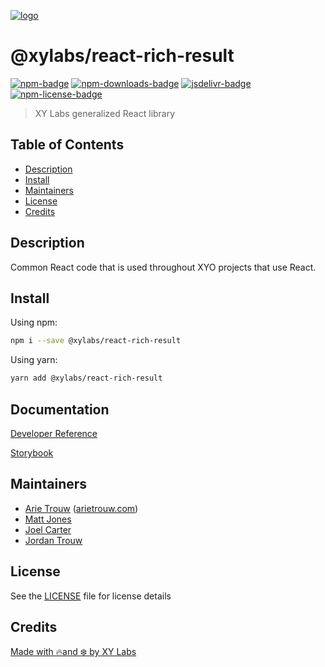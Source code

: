 [![logo][]](https://xylabs.com)

# @xylabs/react-rich-result

[![npm-badge][]][npm-link]
[![npm-downloads-badge][]][npm-link]
[![jsdelivr-badge][]][jsdelivr-link]
[![npm-license-badge][]](LICENSE)

> XY Labs generalized React library 

## Table of Contents

-   [Description](#description)
-   [Install](#install)
-   [Maintainers](#maintainers)
-   [License](#license)
-   [Credits](#credits)

## Description

Common React code that is used throughout XYO projects that use React.

## Install

Using npm:

```sh
npm i --save @xylabs/react-rich-result
```

Using yarn:

```sh
yarn add @xylabs/react-rich-result
```

## Documentation
[Developer Reference](https://xylabs.github.io/sdk-react)

[Storybook](https://xylabs.github.io/sdk-react/storybook)

## Maintainers

-   [Arie Trouw](https://github.com/arietrouw) ([arietrouw.com](https://arietrouw.com))
-   [Matt Jones](https://github.com/jonesmac)
-   [Joel Carter](https://github.com/JoelBCarter)
-   [Jordan Trouw](https://github.com/jordantrouw)

## License

See the [LICENSE](LICENSE) file for license details

## Credits

[Made with 🔥and ❄️ by XY Labs](https://xylabs.com)

[logo]: https://cdn.xy.company/img/brand/XYPersistentCompany_Logo_Icon_Colored.svg

[npm-badge]: https://img.shields.io/npm/v/@xylabs/react-rich-result.svg
[npm-link]: https://www.npmjs.com/package/@xylabs/react-rich-result

[npm-downloads-badge]: https://img.shields.io/npm/dw/@xylabs/react-rich-result
[npm-license-badge]: https://img.shields.io/npm/l/@xylabs/react-rich-result

[jsdelivr-badge]: https://data.jsdelivr.com/v1/package/npm/@xylabs/react-rich-result/badge
[jsdelivr-link]: https://www.jsdelivr.com/package/npm/@xylabs/react-rich-result